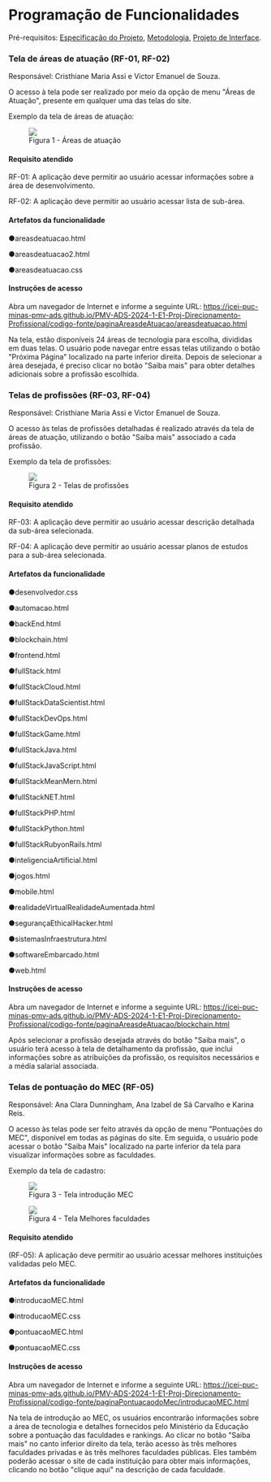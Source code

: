 # Programação de Funcionalidades

Pré-requisitos: <a href="https://github.com/ICEI-PUC-Minas-PMV-ADS/PMV-ADS-2024-1-E1-Proj-Direcionamento-Profissional/blob/main/documentos/02-Especificação%20do%20Projeto.md"> Especificação do Projeto</a>, <a href="https://github.com/ICEI-PUC-Minas-PMV-ADS/PMV-ADS-2024-1-E1-Proj-Direcionamento-Profissional/blob/main/documentos/03-Metodologia.md"> Metodologia</a>, <a href="https://github.com/ICEI-PUC-Minas-PMV-ADS/PMV-ADS-2024-1-E1-Proj-Direcionamento-Profissional/blob/main/documentos/04-Projeto%20de%20Interface.md"> Projeto de Interface</a>.

### Tela de áreas de atuação (RF-01, RF-02)

Responsável: Cristhiane Maria Assi e Victor Emanuel de Souza.

O acesso à tela pode ser realizado por meio da opção de menu "Áreas de Atuação", presente em qualquer uma das telas do site.

Exemplo da tela de áreas de atuação:
<figure> 
  <img src="../documentos/img/Areasdeatuacao.jpeg">
  <figcaption> Figura 1 - Áreas de atuação
</figure>
    
#### Requisito atendido
RF-01: A aplicação deve permitir ao usuário acessar informações sobre a área de desenvolvimento.	

RF-02: A aplicação deve permitir ao usuário acessar lista de sub-área.

#### Artefatos da funcionalidade
●areasdeatuacao.html

●areasdeatuacao2.html

●areasdeatuacao.css

#### Instruções de acesso
Abra um navegador de Internet e informe a seguinte URL: https://icei-puc-minas-pmv-ads.github.io/PMV-ADS-2024-1-E1-Proj-Direcionamento-Profissional/codigo-fonte/paginaAreasdeAtuacao/areasdeatuacao.html

Na tela, estão disponíveis 24 áreas de tecnologia para escolha, divididas em duas telas. O usuário pode navegar entre essas telas utilizando o botão "Próxima Página" localizado na parte inferior direita. Depois de selecionar a área desejada, é preciso clicar no botão "Saiba mais" para obter detalhes adicionais sobre a profissão escolhida.


### Telas de profissões (RF-03, RF-04)
Responsável: Cristhiane Maria Assi e Victor Emanuel de Souza.

O acesso às telas de profissões detalhadas é realizado através da tela de áreas de atuação, utilizando o botão "Saiba mais" associado a cada profissão.

Exemplo da tela de profissões: 

<figure> 
  <img src="../documentos/img/Profissoes.jpeg">
  <figcaption> Figura 2 - Telas de profissões
</figure>

#### Requisito atendido
RF-03: A aplicação deve permitir ao usuário acessar descrição detalhada da sub-área selecionada.

RF-04: A aplicação deve permitir ao usuário acessar planos de estudos para a sub-área selecionada.

#### Artefatos da funcionalidade
●desenvolvedor.css

●automacao.html

●backEnd.html

●blockchain.html

●frontend.html

●fullStack.html

●fullStackCloud.html

●fullStackDataScientist.html

●fullStackDevOps.html

●fullStackGame.html

●fullStackJava.html

●fullStackJavaScript.html

●fullStackMeanMern.html

●fullStackNET.html

●fullStackPHP.html

●fullStackPython.html

●fullStackRubyonRails.html

●inteligenciaArtificial.html

●jogos.html

●mobile.html

●realidadeVirtualRealidadeAumentada.html

●segurançaEthicalHacker.html

●sistemasInfraestrutura.html

●softwareEmbarcado.html

●web.html


#### Instruções de acesso
Abra um navegador de Internet e informe a seguinte URL: https://icei-puc-minas-pmv-ads.github.io/PMV-ADS-2024-1-E1-Proj-Direcionamento-Profissional/codigo-fonte/paginaAreasdeAtuacao/blockchain.html

Após selecionar a profissão desejada através do botão "Saiba mais", o usuário terá acesso à tela de detalhamento da profissão, que inclui informações sobre as atribuições da profissão, os requisitos necessários e a média salarial associada.



### Telas de pontuação do MEC (RF-05)
Responsável: Ana Clara Dunningham, Ana Izabel de Sá Carvalho e Karina Reis.

O acesso às telas pode ser feito através da opção de menu "Pontuações do MEC", disponível em todas as páginas do site. Em seguida, o usuário pode acessar o botão "Saiba Mais" localizado na parte inferior da tela para visualizar informações sobre as faculdades.

Exemplo da tela de cadastro: 

<figure> 
  <img src="../documentos/img/IntroducaoMec.jpeg">
  <figcaption> Figura 3 - Tela introdução MEC
</figure>

<figure> 
  <img src="../documentos/img/Melhoresfaculdades.jpeg">
  <figcaption> Figura 4 - Tela Melhores faculdades
</figure>

#### Requisito atendido
(RF-05): A aplicação deve permitir ao usuário acessar melhores instituições validadas pelo MEC.

#### Artefatos da funcionalidade
●introducaoMEC.html

●introducaoMEC.css

●pontuacaoMEC.html

●pontuacaoMEC.css


#### Instruções de acesso
Abra um navegador de Internet e informe a seguinte URL: https://icei-puc-minas-pmv-ads.github.io/PMV-ADS-2024-1-E1-Proj-Direcionamento-Profissional/codigo-fonte/paginaPontuacaodoMec/introducaoMEC.html

Na tela de introdução ao MEC, os usuários encontrarão informações sobre a área de tecnologia e detalhes fornecidos pelo Ministério da Educação sobre a pontuação das faculdades e rankings. Ao clicar no botão "Saiba mais" no canto inferior direito da tela, terão acesso às três melhores faculdades privadas e às três melhores faculdades públicas. Eles também poderão acessar o site de cada instituição para obter mais informações, clicando no botão "clique aqui" na descrição de cada faculdade.
